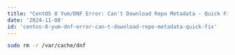 ```yaml
---
title: "CentOS 8 Yum/DNF Error: Can't Download Repo Metadata - Quick Fix!"
date: '2024-11-08'
id: 'centos-8-yum-dnf-error-can-t-download-repo-metadata-quick-fix'
---
```


```bash
sudo rm -r /var/cache/dnf 
```
